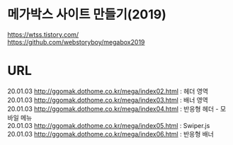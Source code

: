 # 메가박스 사이트 만들기(2019)

https://wtss.tistory.com/  
https://github.com/webstoryboy/megabox2019

# URL

20.01.03 http://ggomak.dothome.co.kr/mega/index02.html : 헤더 영역  
20.01.03 http://ggomak.dothome.co.kr/mega/index03.html : 배너 영역  
20.01.03 http://ggomak.dothome.co.kr/mega/index04.html : 반응형 헤더 - 모바일 메뉴  
20.01.03 http://ggomak.dothome.co.kr/mega/index05.html : Swiper.js  
20.01.03 http://ggomak.dothome.co.kr/mega/index06.html : 반응형 배너
